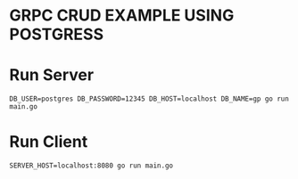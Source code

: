 # GRPC CRUD EXAMPLE USING POSTGRESS

# Run Server
```shell
DB_USER=postgres DB_PASSWORD=12345 DB_HOST=localhost DB_NAME=gp go run main.go
```

# Run Client

```shell
SERVER_HOST=localhost:8080 go run main.go
```
